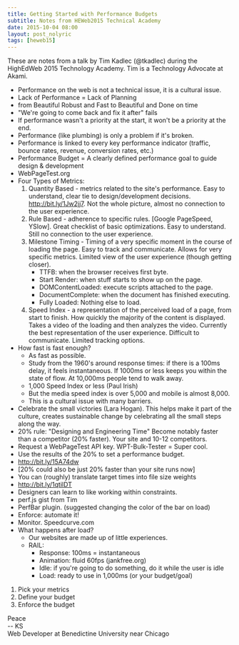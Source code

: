 ```yaml
---
title: Getting Started with Performance Budgets
subtitle: Notes from HEWeb2015 Technical Academy
date: 2015-10-04 08:00
layout: post_nolyric
tags: [heweb15]
---
```


These are notes from a talk by Tim Kadlec (@tkadlec) during the HighEdWeb 2015 Technology Academy. Tim is a Technology Advocate at Akami. 

* Performance on the web is not a technical issue, it is a cultural issue. 
* Lack of Performance = Lack of Planning
* from Beautiful Robust and Fast to Beautiful and Done on time
* "We're going to come back and fix it after" fails
* If performance wasn't a priority at the start, it won't be a priority at the end.
* Performance (like plumbing) is only a problem if it's broken.
* Performance is linked to every key performance indicator (traffic, bounce rates, revenue, conversion rates, etc.)
* Performance Budget = A clearly defined performance goal to guide design & development
* WebPageTest.org
* Four Types of Metrics: 
	1. Quantity Based - metrics related to the site's performance. Easy to understand, clear tie to design/development decisions. http://bit.ly/1Jw2jj7. Not the whole picture, almost no connection to the user experience.
	2. Rule Based - adherence to specific rules. [Google PageSpeed, YSlow]. Great checklist of basic optimizations. Easy to understand. Still no connection to the user experience. 
	3. Milestone Timing - Timing of a very specific moment in the course of loading the page. Easy to track and communicate. Allows for very specific metrics. Limited view of the user experience (though getting closer).
		* TTFB: when the browser receives first byte. 
		* Start Render: when stuff starts to show up on the page. 
		* DOMContentLoaded: execute scripts attached to the page. 
		* DocumentComplete: when the document has finished executing. 
		* Fully Loaded: Nothing else to load.
	4. Speed Index - a representation of the perceived load of a page, from start to finish. How quickly the majority of the content is displayed. Takes a video of the loading and then analyzes the video. Currently the best representation of the user experience. Difficult to communicate. Limited tracking options.
* How fast is fast enough?
	* As fast as possible.
	* Study from the 1960's around response times: if there is a 100ms delay, it feels instantaneous. If 1000ms or less keeps you within the state of flow. At 10,000ms people tend to walk away.
	* 1,000 Speed Index or less (Paul Irish)
	* But the media speed index is over 5,000 and mobile is almost 8,000. 
	* This is a cultural issue with many barriers. 
* Celebrate the small victories (Lara Hogan). This helps make it part of the culture, creates sustainable change by celebrating all the small steps along the way.
* 20% rule: "Designing and Engineering Time" Become notably faster than a competitor (20% faster). Your site and 10-12 competitors. 
* Request a WebPageTest API key. WPT-Bulk-Tester = Super cool.
* Use the results of the 20% to set a performance budget. 
* http://bit.ly/15A74dw
* [20% could also be just 20% faster than your site runs now]
* You can (roughly) translate target times into file size weights
* http://bit.ly/1qtilDT
* Designers can learn to like working within constraints.
* perf.js gist from Tim
* PerfBar plugin. (suggested changing the color of the bar on load)
* Enforce: automate it!
* Monitor. Speedcurve.com
* What happens after load?
	* Our websites are made up of little experiences. 
	* RAIL: 
		* Response: 100ms = instantaneous
		* Animation: fluid 60fps (jankfree.org)
		* Idle: if you're going to do something, do it while the user is idle 
		* Load: ready to use in 1,000ms (or your budget/goal)
1. Pick your metrics
2. Define your budget
3. Enforce the budget 


Peace<br>-- KS<br>Web Developer at Benedictine University near Chicago
